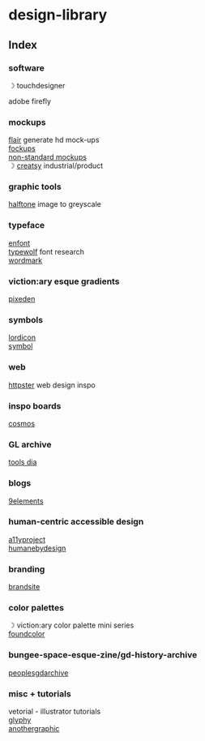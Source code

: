 # design-library

## Index


### software 
☽ touchdesigner

adobe firefly 

### mockups 
[flair](https://flair.ai) generate hd mock-ups\
[fockups](https://fockups.com)\
[non-standard mockups](https://products.ls.graphics/longscroll-mockups)\
☽ [creatsy](https://creatsy.com) industrial/product

### graphic tools 
[halftone](https://halftone.xoihazard.com) image to greyscale

### typeface 
[enfont](https://enfont.javierarce.com)\
[typewolf](https://www.typewolf.com) font research\
[wordmark](https://wordmark.it)

### viction:ary esque gradients 
[pixeden](https://pixeden.com)

### symbols 
[lordicon](https://lordicon.com)\
[symbol](https://symbol.wtf)

### web 
[httpster](https://httpster.net) web design inspo

### inspo boards 
[cosmos](https://www.cosmos.so)  


### GL archive 
[tools dia](https://tools.dia.tv)

### blogs 
[9elements](https://9elements.com/blog/)

### human-centric accessible design 
[a11yproject](https://a11yproject.com)\
[humanebydesign](https://humanebydesign.com)


### branding
[brandsite](https://brandsite.design)


### color palettes
☽ viction:ary color palette mini series\
[foundcolor](https://foundcolor.co)

### bungee-space-esque-zine/gd-history-archive
[peoplesgdarchive](https://peoplesgdarchive.org)


### misc + tutorials 
vetorial - illustrator tutorials\
[glyphy](https://glyphy.io)\
[anothergraphic](https://anothergraphic)

